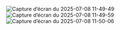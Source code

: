![Capture d’écran du 2025-07-08 11-49-49](https://github.com/user-attachments/assets/12b2f73c-81ab-4ffe-91a8-06362084505d)
![Capture d’écran du 2025-07-08 11-49-59](https://github.com/user-attachments/assets/8a3b7f0e-c5ad-49d9-9fd7-cf25a3f90302)
![Capture d’écran du 2025-07-08 11-50-06](https://github.com/user-attachments/assets/36bfb4bc-e99f-4c96-8d8c-ba5d99a725c0)
